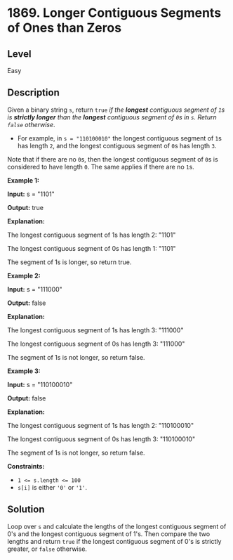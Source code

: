 # 1869. Longer Contiguous Segments of Ones than Zeros
## Level
Easy

## Description
Given a binary string `s`, return `true` *if the **longest** contiguous segment of `1`s is **strictly longer** than the **longest** contiguous segment of `0`s in `s`. Return `false` otherwise*.

* For example, in `s = "110100010"` the longest contiguous segment of `1`s has length `2`, and the longest contiguous segment of `0`s has length `3`.

Note that if there are no `0`s, then the longest contiguous segment of `0`s is considered to have length `0`. The same applies if there are no `1`s.

**Example 1:**

**Input:** s = "1101"

**Output:** true

**Explanation:**

The longest contiguous segment of 1s has length 2: "1101"

The longest contiguous segment of 0s has length 1: "1101"

The segment of 1s is longer, so return true.

**Example 2:**

**Input:** s = "111000"

**Output:** false

**Explanation:**

The longest contiguous segment of 1s has length 3: "111000"

The longest contiguous segment of 0s has length 3: "111000"

The segment of 1s is not longer, so return false.

**Example 3:**

**Input:** s = "110100010"

**Output:** false

**Explanation:**

The longest contiguous segment of 1s has length 2: "110100010"

The longest contiguous segment of 0s has length 3: "110100010"

The segment of 1s is not longer, so return false.

**Constraints:**

* `1 <= s.length <= 100`
* `s[i]` is either `'0'` or `'1'`.

## Solution
Loop over `s` and calculate the lengths of the longest contiguous segment of 0's and the longest contiguous segment of 1's. Then compare the two lengths and return `true` if the longest contiguous segment of 0's is strictly greater, or `false` otherwise.
